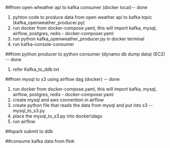 ##from open wheather api to kafka consumer (docker local)-- done
1. pyhton code to produce data from open weather api to kafka topic (kafka_openweather_producer.py)
2. run docker from docker-compose.yaml, this will import kafka, mysql, airflow, postgres, redis  - docker-composer.yaml
3. run python kafka_openweather_producer.py in docker terminal
4. run kafka-console-consumer

##from python producer to python consumer (dynamo db dump data) (EC2) -- done
1. refer Kafka_to_ddb.txt

##from mysql to s3 using airflow dag (docker) -- done
1. run docker from docker-compose.yaml, this will import kafka, mysql, airflow, postgres, redis  - docker-composer.yaml
2. create mysql and aws connention in airflow
3. create python file that reads the data from mysql and put into s3 -- mysql_to_s3.py
4. place the mysql_to_s3.py into docker\dags
5. run airflow

##spark submit to ddb

##consume kafka data from flink
